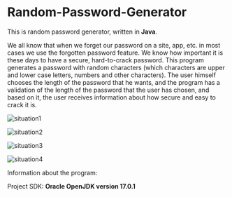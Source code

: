 # Random-Password-Generator
This is random password generator, written in **Java**.

We all know that when we forget our password on a site, app, etc. in most cases we use the forgotten password feature. We know how important it is these days to have a secure, hard-to-crack password. This program generates a password with random characters (which characters are upper and lower case letters, numbers and other characters). The user himself chooses the length of the password that he wants, and the program has a validation of the length of the password that the user has chosen, and based on it, the user receives information about how secure and easy to crack it is.

![situation1](https://user-images.githubusercontent.com/103676095/177589501-fa39046c-71a7-4cf8-afcd-4f68822ae6a4.png)

![situation2](https://user-images.githubusercontent.com/103676095/177589530-fb7bd5c2-7a24-4b99-8c8f-8b6b7fb1560e.png)

![situation3](https://user-images.githubusercontent.com/103676095/177589553-37ce1324-11df-47a1-8a8b-02e4da35f7b4.png)

![situation4](https://user-images.githubusercontent.com/103676095/177589574-14ca8336-ee81-4349-b719-3b0361ad853a.png)

Information about the program:

Project SDK: **Oracle OpenJDK version 17.0.1**

